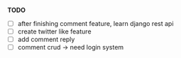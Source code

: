 **TODO**

- [ ] after finishing comment feature, learn django rest api
- [ ] create twitter like feature
- [ ] add comment reply
- [ ] comment crud -> need login system
